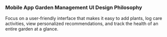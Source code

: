 ### Mobile App Garden Management UI Design Philosophy
Focus on a user-friendly interface that makes it easy to add plants, log care activities, view personalized recommendations, and track the health of an entire garden at a glance.
